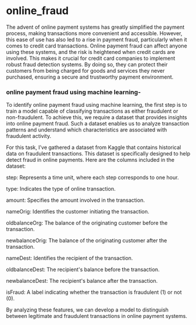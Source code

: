 # online_fraud
The advent of online payment systems has greatly simplified the payment process, making transactions more convenient and accessible. However, this ease of use has also led to a rise in payment fraud, particularly when it comes to credit card transactions. Online payment fraud can affect anyone using these systems, and the risk is heightened when credit cards are involved. This makes it crucial for credit card companies to implement robust fraud detection systems. By doing so, they can protect their customers from being charged for goods and services they never purchased, ensuring a secure and trustworthy payment environment.
### online payment fraud using machine learning-
To identify online payment fraud using machine learning, the first step is to train a model capable of classifying transactions as either fraudulent or non-fraudulent. To achieve this, we require a dataset that provides insights into online payment fraud. Such a dataset enables us to analyze transaction patterns and understand which characteristics are associated with fraudulent activity.

For this task, I’ve gathered a dataset from Kaggle that contains historical data on fraudulent transactions. This dataset is specifically designed to help detect fraud in online payments. Here are the columns included in the dataset:

step: Represents a time unit, where each step corresponds to one hour.

type: Indicates the type of online transaction.

amount: Specifies the amount involved in the transaction.

nameOrig: Identifies the customer initiating the transaction.

oldbalanceOrg: The balance of the originating customer before the transaction.

newbalanceOrig: The balance of the originating customer after the transaction.

nameDest: Identifies the recipient of the transaction.

oldbalanceDest: The recipient's balance before the transaction.

newbalanceDest: The recipient's balance after the transaction.

isFraud: A label indicating whether the transaction is fraudulent (1) or not (0).

By analyzing these features, we can develop a model to distinguish between legitimate and fraudulent transactions in online payment systems.
